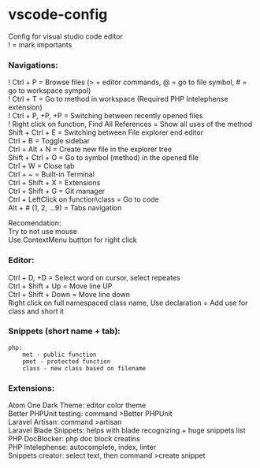 # vscode-config
Config for visual studio code editor  
! = mark importants  

### Navigations:
! Ctrl + P = Browse files (> = editor commands, @ = go to file symbol, # = go to workspace sympol)  
! Ctrl + T = Go to method in workspace (Required PHP Intelephense extension)  
! Ctrl + P, +P, +P = Switching between recently opened files  
! Right click on function, Find All References = Show all uses of the method  
Shift + Ctrl + E = Switching between File explorer end editor  
Ctrl + B = Toggle sidebar  
Ctrl + Alt + N = Create new file in the explorer tree  
Shift + Ctrl + O = Go to symbol (method) in the opened file  
Ctrl + W = Close tab  
Ctrl + ~ = Built-in Terminal  
Ctrl + Shift + X = Extensions  
Ctrl + Shift + G = Git manager  
Ctrl + LeftClick on function\class = Go to code  
Alt + # (1, 2, ...9) = Tabs navigation  

Recomendation:  
Try to not use mouse  
Use ContextMenu buttton for right click  

### Editor:
Ctrl + D, +D = Select word on cursor, select repeates  
Ctrl + Shift + Up = Move line UP  
Ctrl + Shift + Down = Move line down  
Right click on full namespaced class name, Use declaration = Add use for class and short it  

### Snippets (short name + tab):  
    php:  
        met - public function   
        pmet - protected function  
        class - new class based on filename  

### Extensions:
Atom One Dark Theme: editor color theme  
Better PHPUnit testing: command >Better PHPUnit  
Laravel Artisan: command >artisan  
Laravel Blade Snippets: helps with blade recognizing + huge snippets list  
PHP DocBlocker: php doc block creatins  
PHP Intelephense: autocomplete, index, linter  
Snippets creator: select text, then command >create snippet  
